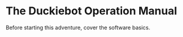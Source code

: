 # The Duckiebot Operation Manual

Before starting this adventure, cover the software basics.

```{tableofcontents}
```
